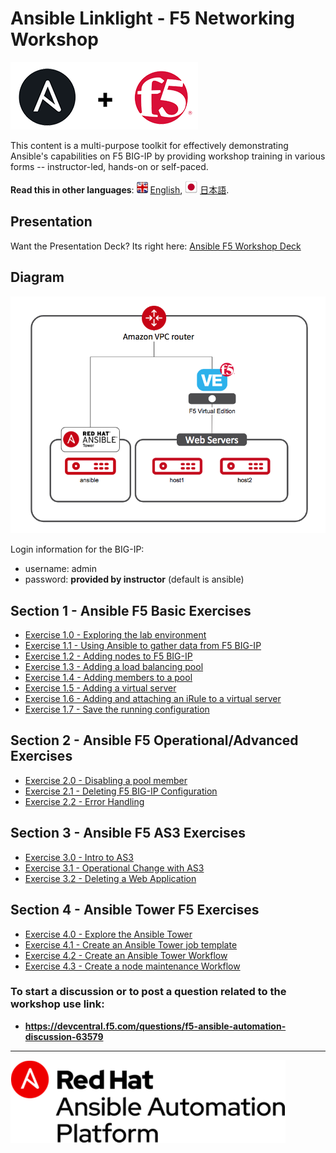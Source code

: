 # Ansible Linklight - F5 Networking Workshop

![f5workshop](images/ansiblef5-transparent.png)

This content is a multi-purpose toolkit for effectively demonstrating Ansible's capabilities on F5 BIG-IP by providing  workshop training in various forms -- instructor-led, hands-on or self-paced.

**Read this in other languages**: ![uk](images/uk.png) [English](README.md),  ![japan](images/japan.png) [日本語](README.ja.md).

## Presentation
Want the Presentation Deck?  Its right here:
[Ansible F5 Workshop Deck](decks/ansible_f5.pdf)

## Diagram
![f5 diagram](images/f5topology.png)

Login information for the BIG-IP:
- username: admin
- password: **provided by instructor** (default is ansible)

## Section 1 - Ansible F5 Basic Exercises

 - [Exercise 1.0 - Exploring the lab environment](1.0-explore)  
 - [Exercise 1.1 - Using Ansible to gather data from F5 BIG-IP](1.1-get-facts/README.md)  
 - [Exercise 1.2 - Adding nodes to F5 BIG-IP](1.2-add-node/README.html)  
 - [Exercise 1.3 - Adding a load balancing pool](1.3-add-pool)  
 - [Exercise 1.4 - Adding members to a pool](1.4-add-pool-members)  
 - [Exercise 1.5 - Adding a virtual server](1.5-add-virtual-server)  
 - [Exercise 1.6 - Adding and attaching an iRule to a virtual server](1.6-add-irules)
 - [Exercise 1.7 - Save the running configuration](1.7-save-running-config)

## Section 2 - Ansible F5 Operational/Advanced Exercises

 - [Exercise 2.0 - Disabling a pool member](2.0-disable-pool-member)
 - [Exercise 2.1 - Deleting F5 BIG-IP Configuration](2.1-delete-configuration)  
 - [Exercise 2.2 - Error Handling](2.2-error-handling)  

## Section 3 - Ansible F5 AS3 Exercises

 - [Exercise 3.0 - Intro to AS3](3.0-as3-intro)  
 - [Exercise 3.1 - Operational Change with AS3](3.1-as3-change)
 - [Exercise 3.2 - Deleting a Web Application](3.2-as3-delete)

## Section 4 - Ansible Tower F5  Exercises

 - [Exercise 4.0 - Explore the Ansible Tower](4.0-explore-tower)  
 - [Exercise 4.1 - Create an Ansible Tower job template](4.1-tower-job-template)
 - [Exercise 4.2 - Create an Ansible Tower Workflow](4.2-tower-workflow)
 - [Exercise 4.3 - Create a node maintenance Workflow](4.3-tower-workflow2)


### To start a discussion or to post a question related to the workshop use link:
  - **https://devcentral.f5.com/questions/f5-ansible-automation-discussion-63579**

---
![Red Hat Ansible Automation](images/rh-ansible-automation-platform.png)

